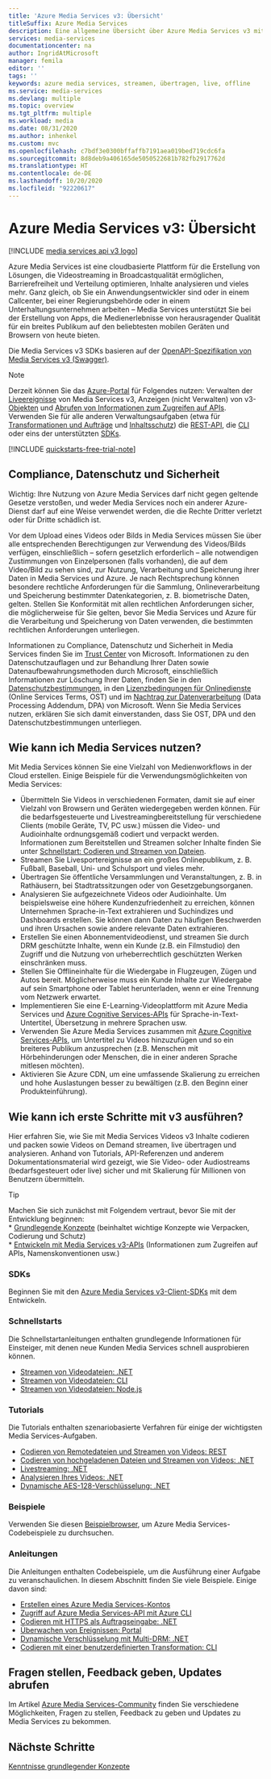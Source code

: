 ```yaml
---
title: 'Azure Media Services v3: Übersicht'
titleSuffix: Azure Media Services
description: Eine allgemeine Übersicht über Azure Media Services v3 mit Links zu Schnellstarts, Tutorials und Codebeispielen.
services: media-services
documentationcenter: na
author: IngridAtMicrosoft
manager: femila
editor: ''
tags: ''
keywords: azure media services, streamen, übertragen, live, offline
ms.service: media-services
ms.devlang: multiple
ms.topic: overview
ms.tgt_pltfrm: multiple
ms.workload: media
ms.date: 08/31/2020
ms.author: inhenkel
ms.custom: mvc
ms.openlocfilehash: c7bdf3e0300bffaffb7191aea019bed719cdc6fa
ms.sourcegitcommit: 8d8deb9a406165de5050522681b782fb2917762d
ms.translationtype: HT
ms.contentlocale: de-DE
ms.lasthandoff: 10/20/2020
ms.locfileid: "92220617"
---
```

# <a name="azure-media-services-v3-overview"></a>Azure Media Services v3: Übersicht

[!INCLUDE [media services api v3 logo](./includes/v3-hr.md)]

Azure Media Services ist eine cloudbasierte Plattform für die Erstellung von Lösungen, die Videostreaming in Broadcastqualität ermöglichen, Barrierefreiheit und Verteilung optimieren, Inhalte analysieren und vieles mehr. Ganz gleich, ob Sie ein Anwendungsentwickler sind oder in einem Callcenter, bei einer Regierungsbehörde oder in einem Unterhaltungsunternehmen arbeiten – Media Services unterstützt Sie bei der Erstellung von Apps, die Medienerlebnisse von herausragender Qualität für ein breites Publikum auf den beliebtesten mobilen Geräten und Browsern von heute bieten.

Die Media Services v3 SDKs basieren auf der [OpenAPI-Spezifikation von Media Services v3 (Swagger)](https://aka.ms/ams-v3-rest-sdk).

> [!NOTE]
> Derzeit können Sie das [Azure-Portal](https://portal.azure.com/) für Folgendes nutzen: Verwalten der [Liveereignisse](live-events-outputs-concept.md) von Media Services v3, Anzeigen (nicht Verwalten) von v3-[Objekten](assets-concept.md) und [Abrufen von Informationen zum Zugreifen auf APIs](./access-api-howto.md). Verwenden Sie für alle anderen Verwaltungsaufgaben (etwa für [Transformationen und Aufträge](transforms-jobs-concept.md) und [Inhaltsschutz](content-protection-overview.md)) die [REST-API](/rest/api/media/), die [CLI](/cli/azure/ams) oder eins der unterstützten [SDKs](media-services-apis-overview.md#sdks).

[!INCLUDE [quickstarts-free-trial-note](../../../includes/quickstarts-free-trial-note.md)]

## <a name="compliance-privacy-and-security"></a>Compliance, Datenschutz und Sicherheit

Wichtig: Ihre Nutzung von Azure Media Services darf nicht gegen geltende Gesetze verstoßen, und weder Media Services noch ein anderer Azure-Dienst darf auf eine Weise verwendet werden, die die Rechte Dritter verletzt oder für Dritte schädlich ist.

Vor dem Upload eines Videos oder Bilds in Media Services müssen Sie über alle entsprechenden Berechtigungen zur Verwendung des Videos/Bilds verfügen, einschließlich – sofern gesetzlich erforderlich – alle notwendigen Zustimmungen von Einzelpersonen (falls vorhanden), die auf dem Video/Bild zu sehen sind, zur Nutzung, Verarbeitung und Speicherung ihrer Daten in Media Services und Azure. Je nach Rechtsprechung können besondere rechtliche Anforderungen für die Sammlung, Onlineverarbeitung und Speicherung bestimmter Datenkategorien, z. B. biometrische Daten, gelten. Stellen Sie Konformität mit allen rechtlichen Anforderungen sicher, die möglicherweise für Sie gelten, bevor Sie Media Services und Azure für die Verarbeitung und Speicherung von Daten verwenden, die bestimmten rechtlichen Anforderungen unterliegen.

Informationen zu Compliance, Datenschutz und Sicherheit in Media Services finden Sie im [Trust Center](https://www.microsoft.com/trust-center/?rtc=1) von Microsoft. Informationen zu den Datenschutzauflagen und zur Behandlung Ihrer Daten sowie Datenaufbewahrungsmethoden durch Microsoft, einschließlich Informationen zur Löschung Ihrer Daten, finden Sie in den [Datenschutzbestimmungen](https://privacy.microsoft.com/PrivacyStatement), in den [Lizenzbedingungen für Onlinedienste](https://www.microsoft.com/licensing/product-licensing/products?rtc=1) (Online Services Terms, OST) und im [Nachtrag zur Datenverarbeitung](https://www.microsoftvolumelicensing.com/DocumentSearch.aspx?Mode=3&DocumentTypeId=67) (Data Processing Addendum, DPA) von Microsoft. Wenn Sie Media Services nutzen, erklären Sie sich damit einverstanden, dass Sie OST, DPA und den Datenschutzbestimmungen unterliegen.
 
## <a name="what-can-i-do-with-media-services"></a>Wie kann ich Media Services nutzen?

Mit Media Services können Sie eine Vielzahl von Medienworkflows in der Cloud erstellen. Einige Beispiele für die Verwendungsmöglichkeiten von Media Services:

* Übermitteln Sie Videos in verschiedenen Formaten, damit sie auf einer Vielzahl von Browsern und Geräten wiedergegeben werden können. Für die bedarfsgesteuerte und Livestreamingbereitstellung für verschiedene Clients (mobile Geräte, TV, PC usw.) müssen die Video- und Audioinhalte ordnungsgemäß codiert und verpackt werden. Informationen zum Bereitstellen und Streamen solcher Inhalte finden Sie unter [Schnellstart: Codieren und Streamen von Dateien](stream-files-dotnet-quickstart.md).
* Streamen Sie Livesportereignisse an ein großes Onlinepublikum, z. B. Fußball, Baseball, Uni- und Schulsport und vieles mehr.
* Übertragen Sie öffentliche Versammlungen und Veranstaltungen, z. B. in Rathäusern, bei Stadtratssitzungen oder von Gesetzgebungsorganen.
* Analysieren Sie aufgezeichnete Videos oder Audioinhalte. Um beispielsweise eine höhere Kundenzufriedenheit zu erreichen, können Unternehmen Sprache-in-Text extrahieren und Suchindizes und Dashboards erstellen. Sie können dann Daten zu häufigen Beschwerden und ihren Ursachen sowie andere relevante Daten extrahieren.
* Erstellen Sie einen Abonnementvideodienst, und streamen Sie durch DRM geschützte Inhalte, wenn ein Kunde (z.B. ein Filmstudio) den Zugriff und die Nutzung von urheberrechtlich geschützten Werken einschränken muss.
* Stellen Sie Offlineinhalte für die Wiedergabe in Flugzeugen, Zügen und Autos bereit. Möglicherweise muss ein Kunde Inhalte zur Wiedergabe auf sein Smartphone oder Tablet herunterladen, wenn er eine Trennung vom Netzwerk erwartet.
* Implementieren Sie eine E-Learning-Videoplattform mit Azure Media Services und [Azure Cognitive Services-APIs](../../index.yml?pivot=products&panel=ai) für Sprache-in-Text-Untertitel, Übersetzung in mehrere Sprachen usw.
* Verwenden Sie Azure Media Services zusammen mit [Azure Cognitive Services-APIs](../../index.yml?pivot=products&panel=ai), um Untertitel zu Videos hinzuzufügen und so ein breiteres Publikum anzusprechen (z.B. Menschen mit Hörbehinderungen oder Menschen, die in einer anderen Sprache mitlesen möchten).
* Aktivieren Sie Azure CDN, um eine umfassende Skalierung zu erreichen und hohe Auslastungen besser zu bewältigen (z.B. den Beginn einer Produkteinführung).

## <a name="how-can-i-get-started-with-v3"></a>Wie kann ich erste Schritte mit v3 ausführen? 

Hier erfahren Sie, wie Sie mit Media Services Videos v3 Inhalte codieren und packen sowie Videos on Demand streamen, live übertragen und analysieren. Anhand von Tutorials, API-Referenzen und anderem Dokumentationsmaterial wird gezeigt, wie Sie Video- oder Audiostreams (bedarfsgesteuert oder live) sicher und mit Skalierung für Millionen von Benutzern übermitteln.

> [!TIP]
> Machen Sie sich zunächst mit Folgendem vertraut, bevor Sie mit der Entwicklung beginnen:<br/>* [Grundlegende Konzepte](concepts-overview.md) (beinhaltet wichtige Konzepte wie Verpacken, Codierung und Schutz)<br/>* [Entwickeln mit Media Services v3-APIs](media-services-apis-overview.md) (Informationen zum Zugreifen auf APIs, Namenskonventionen usw.)

### <a name="sdks"></a>SDKs

Beginnen Sie mit den [Azure Media Services v3-Client-SDKs](media-services-apis-overview.md#sdks) mit dem Entwickeln.

### <a name="quickstarts"></a>Schnellstarts  

Die Schnellstartanleitungen enthalten grundlegende Informationen für Einsteiger, mit denen neue Kunden Media Services schnell ausprobieren können.

* [Streamen von Videodateien: .NET](stream-files-dotnet-quickstart.md)
* [Streamen von Videodateien: CLI](stream-files-cli-quickstart.md)
* [Streamen von Videodateien: Node.js](stream-files-nodejs-quickstart.md)

### <a name="tutorials"></a>Tutorials

Die Tutorials enthalten szenariobasierte Verfahren für einige der wichtigsten Media Services-Aufgaben.

* [Codieren von Remotedateien und Streamen von Videos: REST](stream-files-tutorial-with-rest.md)
* [Codieren von hochgeladenen Dateien und Streamen von Videos: .NET](stream-files-tutorial-with-api.md)
* [Livestreaming: .NET](stream-live-tutorial-with-api.md)
* [Analysieren Ihres Videos: .NET](analyze-videos-tutorial-with-api.md)
* [Dynamische AES-128-Verschlüsselung: .NET](protect-with-aes128.md)

### <a name="samples"></a>Beispiele

Verwenden Sie diesen [Beispielbrowser](/samples/browse/?products=azure-media-services), um Azure Media Services-Codebeispiele zu durchsuchen.

### <a name="how-to-guides"></a>Anleitungen

Die Anleitungen enthalten Codebeispiele, um die Ausführung einer Aufgabe zu veranschaulichen. In diesem Abschnitt finden Sie viele Beispiele. Einige davon sind:

* [Erstellen eines Azure Media Services-Kontos](./create-account-howto.md)
* [Zugriff auf Azure Media Services-API mit Azure CLI](./access-api-howto.md)
* [Codieren mit HTTPS als Auftragseingabe: .NET](job-input-from-http-how-to.md)  
* [Überwachen von Ereignissen: Portal](monitor-events-portal-how-to.md)
* [Dynamische Verschlüsselung mit Multi-DRM: .NET](protect-with-drm.md) 
* [Codieren mit einer benutzerdefinierten Transformation: CLI](custom-preset-cli-howto.md)

## <a name="ask-questions-give-feedback-get-updates"></a>Fragen stellen, Feedback geben, Updates abrufen

Im Artikel [Azure Media Services-Community](media-services-community.md) finden Sie verschiedene Möglichkeiten, Fragen zu stellen, Feedback zu geben und Updates zu Media Services zu bekommen.

## <a name="next-steps"></a>Nächste Schritte

[Kenntnisse grundlegender Konzepte](concepts-overview.md)
